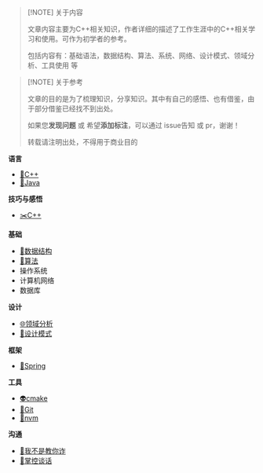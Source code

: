 

> [!NOTE] 关于内容
> 
> 文章内容主要为C++相关知识，作者详细的描述了工作生涯中的C++相关学习和使用。可作为初学者的参考。
> 
> 包括内容有：基础语法，数据结构、算法、系统、网络、设计模式、领域分析、工具使用 等

> [!NOTE] 关于参考
> 
> 文章的目的是为了梳理知识，分享知识。其中有自己的感悟、也有借鉴，由于部分借鉴已经找不到出处。
> 
> 如果您**发现问题** 或 希望**添加标注**，可以通过 issue告知 或 pr，谢谢！
> 
> 转载请注明出处，不得用于商业目的

**语言**
- [🚀C++](doc/c++.md)
- [👻Java](doc/java.md)

**技巧与感悟**
- [✂️C++](doc/c++的技巧和感悟.md)

**基础**
- [🧱数据结构](doc/数据结构.md)
- [🤞算法](doc/算法.md)
- 操作系统
- 计算机网络
- 数据库

**设计**
- [🌐领域分析](doc/领域分析.md)
- [🤖设计模式](doc/设计模式.md)

**框架**
- [🥂Spring](doc/spring.md)

**工具**
- [👽cmake](doc/cmake.md)
- [💌Git](doc/git.md)
- [👝nvm](doc/nvm.md)

**沟通**
- [📖我不是教你诈](doc/readbook/我不是教你诈.md)
- [📔掌控谈话](doc/readbook/掌控谈话.md)
